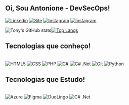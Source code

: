
## Oi, Sou Antonione - DevSecOps!


[![Linkedin](https://img.shields.io/badge/LinkedIn-0077B5?style=for-the-badge&logo=linkedin&logoColor=white)](https://www.linkedin.com/in/antonione-souza-lima-705167226/) 
[![Site](https://img.shields.io/website?label=Antonionet&style=for-the-badge&url=https://gruponettelecom.com.br/)](website:http://www.antonionet.com.br) [![Instagram](https://img.shields.io/badge/Instagram-E4405F?style=for-the-badge&logo=instagram&logoColor=white)](website:https://www.instagram.com/tonydevops/)
[![Instagram](https://img.shields.io/badge/Twitter-1DA1F2?style=for-the-badge&logo=twitter&logoColor=white)](website:https://twitter.com/TioTonyTI/)


![Tony's GitHub stats](https://github-readme-stats.vercel.app/api?username=T0nyt3x4c0&show_icons=true&theme=dracula)[![Top Langs](https://github-readme-stats.vercel.app/api/top-langs/?username=T0nyt3x4c0&layout=compact)](https://github.com/T0nyt3x4c0/github-readme-stats)

## Tecnologias que conheço!

<div style="display: inline_block"><br/>
    <img alt="HTML5" src="https://img.shields.io/badge/HTML5-E34F26?style=for-the-badge&logo=html5&logoColor=white"/>
    <img alt="CSS" src="https://img.shields.io/badge/CSS3-1572B6?style=for-the-badge&logo=css3&logoColor=white"/>
    <img alt="PHP" src="https://img.shields.io/badge/PHP-777BB4?style=for-the-badge&logo=php&logoColor=white"/>
    <img alt="C#" src="https://img.shields.io/badge/C%23-239120?style=for-the-badge&logo=c-sharp&logoColor=white"/>
    <img alt="C# .Net" src="https://img.shields.io/badge/.NET-5C2D91?style=for-the-badge&logo=.net&logoColor=white"/>
    <img alt="Git" src="https://img.shields.io/badge/GIT-E44C30?style=for-the-badge&logo=git&logoColor=white"/>
    <img alt="Python" src="https://img.shields.io/badge/Python-14354C?style=for-the-badge&logo=python&logoColor=white"/>
</div>

## Tecnologias que Estudo!

<div style="display: inline_block"><br/>
    <img alt="Azure" src="https://img.shields.io/badge/Microsoft_Azure-0089D6?style=for-the-badge&logo=microsoft-azure&logoColor=white"/>
    <img alt="Figma" src="https://img.shields.io/badge/Figma-F24E1E?style=for-the-badge&logo=figma&logoColor=white"/>
    <img alt="DuoLingo" src="https://img.shields.io/badge/Duolingo-58CC02?style=for-the-badge&logo=Duolingo&logoColor=white"/>
    <img alt="C# .Net" src="https://img.shields.io/badge/.NET-5C2D91?style=for-the-badge&logo=.net&logoColor=white"/>
</div>






